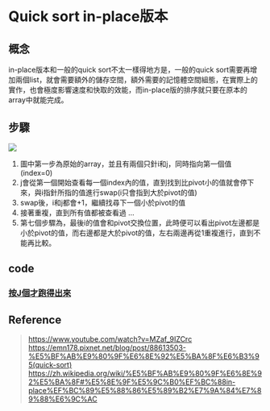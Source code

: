 # Quick sort in-place版本

## 概念
in-place版本和一般的quick sort不太一樣得地方是，一般的quick sort需要再增加兩個list，就會需要額外的儲存空間，額外需要的記憶體空間組態，在實際上的實作，也會極度影響速度和快取的效能，而in-place版的排序就只要在原本的array中就能完成。

## 步驟
![](https://i.imgur.com/jYdc0ZM.jpg)

1. 圖中第一步為原始的array，並且有兩個只針i和j，同時指向第一個值(index=0)
2. j會從第一個開始查看每一個index內的值，直到找到比pivot小的值就會停下來，與i指針所指的值進行swap(i只會指到大於pivot的值)
3. swap後，i和j都會+1，繼續找尋下一個小於pivot的值
4. 接著重複，直到所有值都被查看過
...
7. 第七個步驟為，最後i的值會和pivot交換位置，此時便可以看出pivot左邊都是小於pivot的值，而右邊都是大於pivot的值，左右兩邊再從1重複進行，直到不能再比較。

## code

### [按J個才跑得出來](https://nbviewer.jupyter.org/github/rebeca0521/my-learning-note/blob/master/4.%20Quick%20sort%20%28in-place%29/Quick%20sort%20in-place.ipynb#)

## Reference
> https://www.youtube.com/watch?v=MZaf_9IZCrc
> https://emn178.pixnet.net/blog/post/88613503-%E5%BF%AB%E9%80%9F%E6%8E%92%E5%BA%8F%E6%B3%95(quick-sort)
> https://zh.wikipedia.org/wiki/%E5%BF%AB%E9%80%9F%E6%8E%92%E5%BA%8F#%E5%8E%9F%E5%9C%B0%EF%BC%88in-place%EF%BC%89%E5%88%86%E5%89%B2%E7%9A%84%E7%89%88%E6%9C%AC
